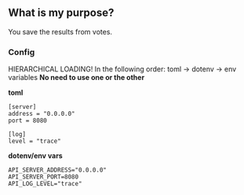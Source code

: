 ## What is my purpose?
You save the results from votes.

### Config

HIERARCHICAL LOADING! In the following order:
toml -> dotenv -> env variables
**No need to use one or the other**

**toml**
```
[server]
address = "0.0.0.0"
port = 8080

[log]
level = "trace"
```

**dotenv/env vars**
```
API_SERVER_ADDRESS="0.0.0.0"
API_SERVER_PORT=8080
API_LOG_LEVEL="trace"
```